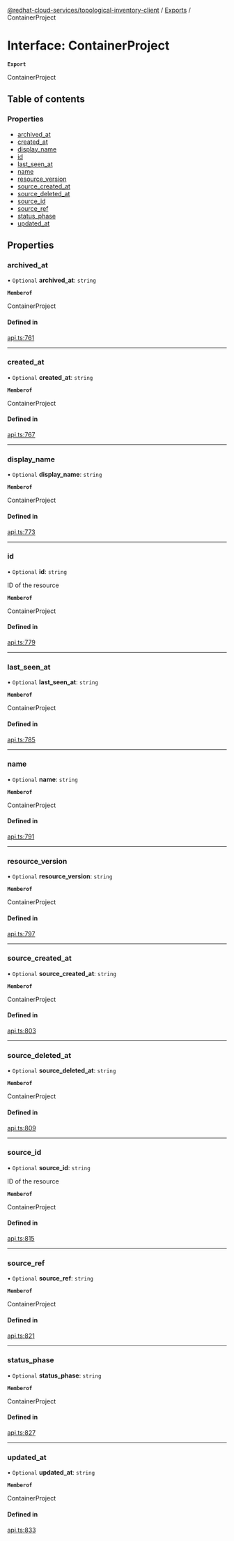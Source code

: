 [@redhat-cloud-services/topological-inventory-client](../README.md) / [Exports](../modules.md) / ContainerProject

# Interface: ContainerProject

**`Export`**

ContainerProject

## Table of contents

### Properties

- [archived\_at](ContainerProject.md#archived_at)
- [created\_at](ContainerProject.md#created_at)
- [display\_name](ContainerProject.md#display_name)
- [id](ContainerProject.md#id)
- [last\_seen\_at](ContainerProject.md#last_seen_at)
- [name](ContainerProject.md#name)
- [resource\_version](ContainerProject.md#resource_version)
- [source\_created\_at](ContainerProject.md#source_created_at)
- [source\_deleted\_at](ContainerProject.md#source_deleted_at)
- [source\_id](ContainerProject.md#source_id)
- [source\_ref](ContainerProject.md#source_ref)
- [status\_phase](ContainerProject.md#status_phase)
- [updated\_at](ContainerProject.md#updated_at)

## Properties

### archived\_at

• `Optional` **archived\_at**: `string`

**`Memberof`**

ContainerProject

#### Defined in

[api.ts:761](https://github.com/RedHatInsights/javascript-clients/blob/main/packages/topological-inventory/api.ts#L761)

___

### created\_at

• `Optional` **created\_at**: `string`

**`Memberof`**

ContainerProject

#### Defined in

[api.ts:767](https://github.com/RedHatInsights/javascript-clients/blob/main/packages/topological-inventory/api.ts#L767)

___

### display\_name

• `Optional` **display\_name**: `string`

**`Memberof`**

ContainerProject

#### Defined in

[api.ts:773](https://github.com/RedHatInsights/javascript-clients/blob/main/packages/topological-inventory/api.ts#L773)

___

### id

• `Optional` **id**: `string`

ID of the resource

**`Memberof`**

ContainerProject

#### Defined in

[api.ts:779](https://github.com/RedHatInsights/javascript-clients/blob/main/packages/topological-inventory/api.ts#L779)

___

### last\_seen\_at

• `Optional` **last\_seen\_at**: `string`

**`Memberof`**

ContainerProject

#### Defined in

[api.ts:785](https://github.com/RedHatInsights/javascript-clients/blob/main/packages/topological-inventory/api.ts#L785)

___

### name

• `Optional` **name**: `string`

**`Memberof`**

ContainerProject

#### Defined in

[api.ts:791](https://github.com/RedHatInsights/javascript-clients/blob/main/packages/topological-inventory/api.ts#L791)

___

### resource\_version

• `Optional` **resource\_version**: `string`

**`Memberof`**

ContainerProject

#### Defined in

[api.ts:797](https://github.com/RedHatInsights/javascript-clients/blob/main/packages/topological-inventory/api.ts#L797)

___

### source\_created\_at

• `Optional` **source\_created\_at**: `string`

**`Memberof`**

ContainerProject

#### Defined in

[api.ts:803](https://github.com/RedHatInsights/javascript-clients/blob/main/packages/topological-inventory/api.ts#L803)

___

### source\_deleted\_at

• `Optional` **source\_deleted\_at**: `string`

**`Memberof`**

ContainerProject

#### Defined in

[api.ts:809](https://github.com/RedHatInsights/javascript-clients/blob/main/packages/topological-inventory/api.ts#L809)

___

### source\_id

• `Optional` **source\_id**: `string`

ID of the resource

**`Memberof`**

ContainerProject

#### Defined in

[api.ts:815](https://github.com/RedHatInsights/javascript-clients/blob/main/packages/topological-inventory/api.ts#L815)

___

### source\_ref

• `Optional` **source\_ref**: `string`

**`Memberof`**

ContainerProject

#### Defined in

[api.ts:821](https://github.com/RedHatInsights/javascript-clients/blob/main/packages/topological-inventory/api.ts#L821)

___

### status\_phase

• `Optional` **status\_phase**: `string`

**`Memberof`**

ContainerProject

#### Defined in

[api.ts:827](https://github.com/RedHatInsights/javascript-clients/blob/main/packages/topological-inventory/api.ts#L827)

___

### updated\_at

• `Optional` **updated\_at**: `string`

**`Memberof`**

ContainerProject

#### Defined in

[api.ts:833](https://github.com/RedHatInsights/javascript-clients/blob/main/packages/topological-inventory/api.ts#L833)

